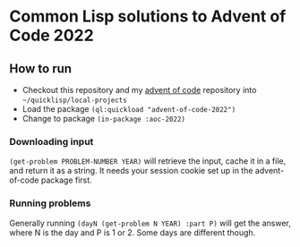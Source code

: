# Common Lisp solutions to Advent of Code 2022

## How to run

* Checkout this repository and my [advent of code](https://github.com/blake-watkins/advent-of-code) repository into `~/quicklisp/local-projects`
* Load the package `(ql:quickload "advent-of-code-2022")`
* Change to package `(in-package :aoc-2022)`

### Downloading input
`(get-problem PROBLEM-NUMBER YEAR)` will retrieve the input, cache it in a file, and return it as a string. It needs your session cookie set up in the advent-of-code package first.

### Running problems
Generally running `(dayN (get-problem N YEAR) :part P)` will get the answer, where N is the day and P is 1 or 2. Some days are different though. 

